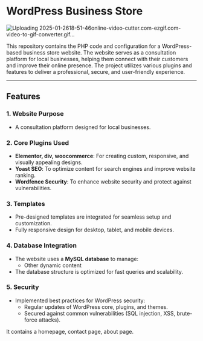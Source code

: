 
# WordPress Business Store


![Uploading 2025-01-2618-51-46online-video-cutter.com-ezgif.com-video-to-gif-converter.gif…]()

This repository contains the PHP code and configuration for a WordPress-based business store website. The website serves as a consultation platform for local businesses, helping them connect with their customers and improve their online presence. The project utilizes various plugins and features to deliver a professional, secure, and user-friendly experience.

---

## Features

### 1. **Website Purpose**
- A consultation platform designed for local businesses.


### 2. **Core Plugins Used**
- **Elementor, div, woocommerce**: For creating custom, responsive, and visually appealing designs.
- **Yoast SEO**: To optimize content for search engines and improve website ranking.
- **Wordfence Security**: To enhance website security and protect against vulnerabilities.

### 3. **Templates**
- Pre-designed templates are integrated for seamless setup and customization.
- Fully responsive design for desktop, tablet, and mobile devices.

### 4. **Database Integration**
- The website uses a **MySQL database** to manage:
  - Other dynamic content
- The database structure is optimized for fast queries and scalability.

### 5. **Security**
- Implemented best practices for WordPress security:
  - Regular updates of WordPress core, plugins, and themes.
  - Secured against common vulnerabilities (SQL injection, XSS, brute-force attacks).



It contains a homepage, contact page, about page.








